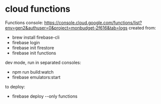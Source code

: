 # cloud functions
Functions console: https://console.cloud.google.com/functions/list?env=gen2&authuser=0&project=monbudget-2f616&tab=logs
created from:
- brew install firebase-cli
- firebase login
- firebase init firestore
- firebase init functions

dev mode, run in separated consoles:
- npm run build:watch
- firebase emulators:start

to deploy:
- firebase deploy --only functions
